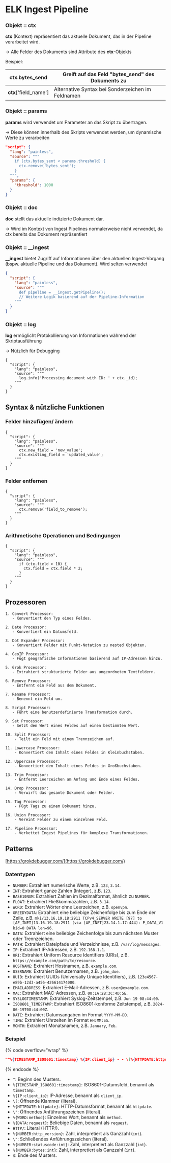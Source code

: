 # ELK Ingest Pipeline

### Objekt :: ctx

**ctx** (Kontext) repräsentiert das aktuelle Dokument, das in der Pipeline verarbeitet wird.

\-> Alle Felder des Dokuments sind Attribute des **ctx**-Objekts

Beispiel:

| **ctx**.bytes\_send     | Greift auf das Feld "bytes\_send" des Dokuments zu |
| ----------------------- | -------------------------------------------------- |
| **ctx**\['field\_name'] | Alternative Syntax bei Sonderzeichen im Feldnamen  |

### Objekt :: params

**params** wird verwendet um Parameter an das Skript zu übertragen.

\-> Diese können innerhalb des Skripts verwendet werden, um dynamische Werte zu verarbeiten

```json
"script": {
  "lang": "painless",
  "source": """
    if (ctx.bytes_sent < params.threshold) {
      ctx.remove('bytes_sent');
    }
  """,
  "params": {
    "threshold": 1000
  }
}
```

### Objekt :: doc

**doc** stellt das aktuelle indizierte Dokument dar.

\-> Wird im Kontext von Ingest Pipelines normalerweise nicht verwendet, da ctx bereits das Dokument repräsentiert

### Objekt :: \_\_ingest

**\_\_ingest** bietet Zugriff auf Informationen über den aktuellen Ingest-Vorgang (bspw. aktuelle Pipeline und das Dokument). Wird selten verwendet

```json
{
  "script": {
    "lang": "painless",
    "source": """
      def pipeline = __ingest.getPipeline();
      // Weitere Logik basierend auf der Pipeline-Information
    """
  }
}
```

### Objekt :: log

**log** ermöglicht Protokollierung von Informationen während der Skriptausführung

\-> Nützlich für Debugging

```
{
  "script": {
    "lang": "painless",
    "source": """
      log.info('Processing document with ID: ' + ctx._id);
    """
  }
}
```

## Syntax & nützliche Funktionen

### Felder hinzufügen/ ändern

```
{
  "script": {
    "lang": "painless",
    "source": """
      ctx.new_field = 'new_value';
      ctx.existing_field = 'updated_value';
    """
  }
}
```

### Felder entfernen

```
{
  "script": {
    "lang": "painless",
    "source": """
      ctx.remove('field_to_remove');
    """
  }
}
```

### Arithmetische Operationen und Bedingungen

```
{
  "script": {
    "lang": "painless",
    "source": """
      if (ctx.field > 10) {
        ctx.field = ctx.field * 2;
      }
    """
  }
}
```

## Prozessoren

```
1. Convert Processor:
   - Konvertiert den Typ eines Feldes.

2. Date Processor:
   - Konvertiert ein Datumsfeld.

3. Dot Expander Processor:
   - Konvertiert Felder mit Punkt-Notation zu nested Objekten.

4. GeoIP Processor:
   - Fügt geografische Informationen basierend auf IP-Adressen hinzu.

5. Grok Processor:
   - Extrahiert strukturierte Felder aus ungeordneten Textfeldern.

6. Remove Processor:
   - Entfernt ein Feld aus dem Dokument.

7. Rename Processor:
   - Benennt ein Feld um.

8. Script Processor:
   - Führt eine benutzerdefinierte Transformation durch.

9. Set Processor:
   - Setzt den Wert eines Feldes auf einen bestimmten Wert.

10. Split Processor:
    - Teilt ein Feld mit einem Trennzeichen auf.

11. Lowercase Processor:
    - Konvertiert den Inhalt eines Feldes in Kleinbuchstaben.

12. Uppercase Processor:
    - Konvertiert den Inhalt eines Feldes in Großbuchstaben.

13. Trim Processor:
    - Entfernt Leerzeichen am Anfang und Ende eines Feldes.

14. Drop Processor:
    - Verwirft das gesamte Dokument oder Felder.

15. Tag Processor:
    - Fügt Tags zu einem Dokument hinzu.

16. Union Processor:
    - Vereint Felder zu einem einzelnen Feld.

17. Pipeline Processor:
    - Verkettet Ingest Pipelines für komplexe Transformationen.

```

## Patterns

[https://grokdebugger.com/](https://grokdebugger.com/)

### Datentypen

* `NUMBER`: Extrahiert numerische Werte, z.B. `123`, `3.14`.
* `INT`: Extrahiert ganze Zahlen (Integer), z.B. `123`.
* `BASE10NUM`: Extrahiert Zahlen im Dezimalformat, ähnlich zu `NUMBER`.
* `FLOAT`: Extrahiert Fließkommazahlen, z.B. `3.14`.
* `WORD`: Extrahiert Wörter ohne Leerzeichen, z.B. `openvpn`.
* `GREEDYDATA`: Extrahiert eine beliebige Zeichenfolge bis zum Ende der Zeile, z.B. `mki/13.16.19.18:2911 TCPv4_SERVER WRITE [97] to [AF_INET]13.16.19.18:2911 (via [AF_INET]23.14.1.17:444): P_DATA_V1 kid=0 DATA len=96`.
* `DATA`: Extrahiert eine beliebige Zeichenfolge bis zum nächsten Muster oder Trennzeichen.
* `PATH`: Extrahiert Dateipfade und Verzeichnisse, z.B. `/var/log/messages`.
* `IP`: Extrahiert IP-Adressen, z.B. `192.168.1.1`.
* `URI`: Extrahiert Uniform Resource Identifiers (URIs), z.B. `https://example.com/path/to/resource`.
* `HOSTNAME`: Extrahiert Hostnamen, z.B. `example.com`.
* `USERNAME`: Extrahiert Benutzernamen, z.B. `john_doe`.
* `UUID`: Extrahiert UUIDs (Universally Unique Identifiers), z.B. `123e4567-e89b-12d3-a456-426614174000`.
* `EMAILADDRESS`: Extrahiert E-Mail-Adressen, z.B. `user@example.com`.
* `MAC`: Extrahiert MAC-Adressen, z.B. `00:1A:2B:3C:4D:5E`.
* `SYSLOGTIMESTAMP`: Extrahiert Syslog-Zeitstempel, z.B. `Jun 19 08:44:00`.
* `ISO8601_TIMESTAMP`: Extrahiert ISO8601-konforme Zeitstempel, z.B. `2024-06-19T08:44:00Z`.
* `DATE`: Extrahiert Datumsangaben im Format `YYYY-MM-DD`.
* `TIME`: Extrahiert Uhrzeiten im Format `HH:MM:SS`.
* `MONTH`: Extrahiert Monatsnamen, z.B. `January`, `Feb`.

### Beispiel

{% code overflow="wrap" %}
```json
"^%{TIMESTAMP_ISO8601:timestamp} %{IP:client_ip} - - \[%{HTTPDATE:httpdate}\] \"%{WORD:method} %{DATA:request} HTTP/%{NUMBER:http_version}\" %{NUMBER:statuscode:int} %{NUMBER:bytes:int}$"
```
{% endcode %}

* `^`: Beginn des Musters.
* `%{TIMESTAMP_ISO8601:timestamp}`: ISO8601-Datumsfeld, benannt als `timestamp`.
* `%{IP:client_ip}`: IP-Adresse, benannt als `client_ip`.
* `\[`: Öffnende Klammer (literal).
* `%{HTTPDATE:httpdate}`: HTTP-Datumsformat, benannt als `httpdate`.
* `\"`: Öffnendes Anführungszeichen (literal).
* `%{WORD:method}`: Einzelnes Wort, benannt als `method`.
* `%{DATA:request}`: Beliebige Daten, benannt als `request`.
* `HTTP/`: Literal (HTTP/).
* `%{NUMBER:http_version}`: Zahl, interpretiert als Ganzzahl (`int`).
* `\"`: Schließendes Anführungszeichen (literal).
* `%{NUMBER:statuscode:int}`: Zahl, interpretiert als Ganzzahl (`int`).
* `%{NUMBER:bytes:int}`: Zahl, interpretiert als Ganzzahl (`int`).
* `$`: Ende des Musters.
